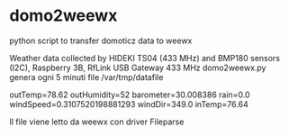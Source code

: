 # domo2weewx
python script to transfer domoticz data to weewx

Weather data collected by HIDEKI TS04 (433 MHz) and BMP180 sensors (I2C), Raspberry 3B, RfLink USB Gateway 433 MHz
domo2weewx.py genera ogni 5 minuti file /var/tmp/datafile

outTemp=78.62
outHumidity=52
barometer=30.008386
rain=0.0
windSpeed=0.3107520198881293
windDir=349.0
inTemp=76.64

Il file viene letto da weewx con driver Fileparse
